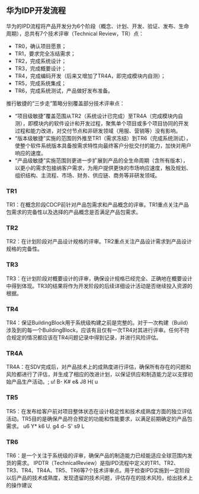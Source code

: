 ## 华为IDP开发流程

华为的IPD流程将产品开发分为6个阶段（概念、计划、开发、验证、发布、生命周期），总共有7个技术评审（Technical Review，TR）点：

- TR0，确认项目愿景；
- TR1，要求完全冻结需求；
- TR2，完成系统设计；
- TR3，完成概要设计；
- TR4，完成编码开发（后来又增加了TR4A，即完成模块内自测）；
- TR5，完成系统集成；
- TR6，完成系统测试，产品做好发布准备。

推行敏捷的“三步走”策略分别覆盖部分技术评审点：

- “项目级敏捷”覆盖范围从TR2（系统设计已完成）至TR4A（完成模块内自测），即模块内的软件设计和开发过程，聚焦单个项目或多个项目协同的开发过程和能力改进，对交付节点和非研发领域（用服、营销等）没有影响。
- “版本级敏捷”实施的范围则外推至TR1（需求冻结）到TR6（完成系统测试），使整个软件系统版本具备按需求特性向最终客户分批交付的能力，加快对用户响应的速度。
- “产品级敏捷”实施范围则更进一步扩展到产品的全生命周期（含所有版本），以更小的需求包接纳客户需求，为用户提供更快的市场响应速度，触及规划、组织结构、主流程、市场、财务、供应链、商务等非研发领域。



### TR1

TR1：在概念阶段CDCP前针对产品包需求和产品概念的评审。TR1重点关注产品包需求的完备性以及选择的产品概念是否满足产品包需求。

### TR2

TR2：在计划阶段对产品设计规格的评审。TR2重点关注产品设计需求到产品设计规格的完备性。

### TR3

TR3：在计划阶段对概要设计的评审，确保设计规格已经完全、正确地在概要设计中得到体现。TR3的结果将作为开发阶段的后续详细设计活动是否继续投入资源的根据。

### TR4

TR4：保证BuildingBlock用于系统级构建之前是完整的。对于一次构建（Build）涉及到的每一个BuildingBlock，应该有且仅有一次TR4对其进行评审。任何不符合规定的情况都应该在TR4问题记录中得到记录，并进行风险评估。

### TR4A

TR4A：在SDV完成后，对产品技术上的成熟度进行评估，确保所有存在的问题和风险都进行了评估，并生成了相应的改进计划，以保证供应和制造能力足以支撑初始产品生产活动。; u! B- K# e& J8 H( u

### TR5

TR5：在发布给客户前对项目整体状态在设计稳定性和技术成熟度方面的独立评估活动。TR5目的是确保产品符合预定的功能和性能要求，以满足前期确定的产品包需求。 u6 Y* k6 U. g4 d- S' s9 L

### TR6

TR6：是一个关注于系统级的评审，确保产品的制造能力已经能适应全球范围内发货的需求。
IPDTR（TechnicalReview）是指IPD流程中定义的TR1、TR2、TR3、TR4、TR4A、TR5、TR6等7个技术评审点。用于检查IPD实施到一定阶段以后产品的技术成熟度，发现遗留的技术问题，评估存在的技术风险，给出技术上的操作建议
